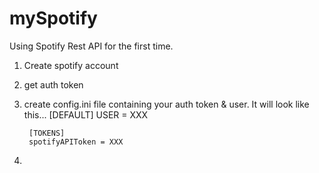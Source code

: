 # mySpotify

Using Spotify Rest API for the first time.

1. Create spotify account
2. get auth token
3. create config.ini file containing your auth token & user.  It will look like this...
        [DEFAULT]
        USER = XXX

        [TOKENS]
        spotifyAPIToken = XXX
4. 